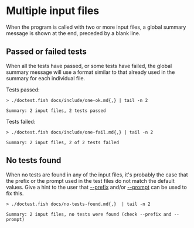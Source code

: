 # Multiple input files

When the program is called with two or more input files, a global summary message is shown at the end, preceded by a blank line.

## Passed or failed tests

When all the tests have passed, or some tests have failed, the global summary message will use a format similar to that already used in the summary for each individual file.

Tests passed:

    > ./doctest.fish docs/include/one-ok.md{,} | tail -n 2
    
    Summary: 2 input files, 2 tests passed

Tests failed:

    > ./doctest.fish docs/include/one-fail.md{,} | tail -n 2
    
    Summary: 2 input files, 2 of 2 tests failed

## No tests found

When no tests are found in any of the input files, it's probably the case that the prefix or the prompt used in the test files do not match the default values. Give a hint to the user that [--prefix](option-prefix.md) and/or [--prompt](option-prompt.md) can be used to fix this.

    > ./doctest.fish docs/no-tests-found.md{,}  | tail -n 2
    
    Summary: 2 input files, no tests were found (check --prefix and --prompt)
